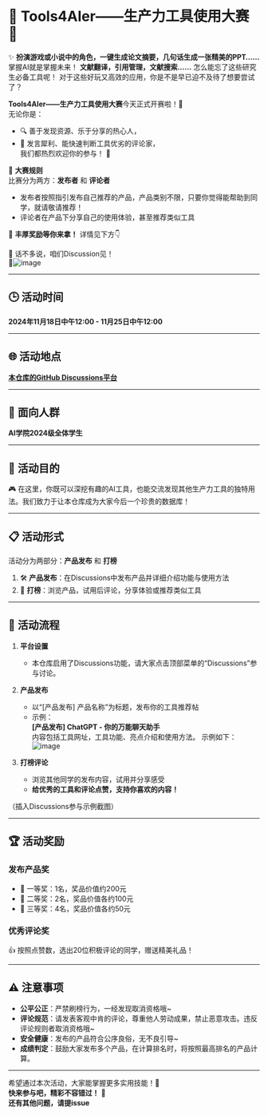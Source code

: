 # 🎉 Tools4AIer——生产力工具使用大赛 🚀

✨ **扮演游戏或小说中的角色，一键生成论文摘要，几句话生成一张精美的PPT……** 掌握AI就是掌握未来！ 
   **文献翻译，引用管理，文献搜索……** 怎么能忘了这些研究生必备工具呢！
对于这些好玩又高效的应用，你是不是早已迫不及待了想要尝试了？

**Tools4AIer——生产力工具使用大赛**今天正式开赛啦！🎊  
无论你是：
- 🔍 善于发现资源、乐于分享的热心人，  
- 💬 发言犀利、能快速判断工具优劣的评论家，  
我们都热烈欢迎你的参与！ 🎉  

🌟 **大赛规则**  
比赛分为两方：**发布者** 和 **评论者**  
- 发布者按照指引发布自己推荐的产品，产品类别不限，只要你觉得能帮助到同学，就请敬请推荐！
- 评论者在产品下分享自己的使用体验，甚至推荐类似工具  

🏅 **丰厚奖励等你来拿！** 详情见下方👇  

🎯 话不多说，咱们Discussion见！  
🎉![image](https://github.com/user-attachments/assets/77b47f56-70ce-4ccb-9adc-34a8b2914ce2)


---

## 🕒 活动时间  

**2024年11月18日中午12:00 - 11月25日中午12:00**  

---

## 🌐 活动地点  

**[本仓库的GitHub Discussions平台](https://github.com/lingyu123-su/Ai-Tools-Using/discussions)**  

---

## 👥 面向人群  

**AI学院2024级全体学生**  

---

## 🎯 活动目的  

🎮 在这里，你既可以深挖有趣的AI工具，也能交流发现其他生产力工具的独特用法。我们致力于让本仓库成为大家今后一个珍贵的数据库！

---

## 📋 活动形式  

活动分为两部分：**产品发布** 和 **打榜**  
1. 🛠️ **产品发布**：在Discussions中发布产品并详细介绍功能与使用方法  
2. 🎤 **打榜**：浏览产品，试用后评论，分享体验或推荐类似工具  

---

## 📌 活动流程  

1. **平台设置**  
   - 本仓库启用了Discussions功能，请大家点击顶部菜单的“Discussions”参与讨论。  
2. **产品发布**  
   - 以“[产品发布] 产品名称”为标题，发布你的工具推荐帖  
   - 示例：  
     **[产品发布] ChatGPT - 你的万能聊天助手**  
     内容包括工具网址，工具功能、亮点介绍和使用方法。
     示例如下：
     ![image](https://github.com/user-attachments/assets/4609a63b-24a9-4e72-abfa-b11a3aa29c3b)

3. **打榜评论**  
   - 浏览其他同学的发布内容，试用并分享感受  
   - **给优秀的工具和评论点赞，支持你喜欢的内容！**  

（插入Discussions参与示例截图）  

---

## 🏆 活动奖励  

### **发布产品奖**  
- 🥇 一等奖：1名，奖品价值约200元  
- 🥈 二等奖：2名，奖品价值各约100元  
- 🥉 三等奖：4名，奖品价值各约50元  

### **优秀评论奖**  
👍 按照点赞数，选出20位积极评论的同学，赠送精美礼品！  

---

## ⚠️ 注意事项  

- **公平公正**：严禁刷榜行为，一经发现取消资格哦~
- **评论规范**：请发表客观中肯的评论，尊重他人劳动成果，禁止恶意攻击。违反评论规则者取消资格哦~
- **安全健康**：发布的产品符合公序良俗，无不良引导~
- **成绩判定**：鼓励大家发布多个产品，在计算排名时，将按照最高排名的产品计算。
---

希望通过本次活动，大家能掌握更多实用技能！🤖  
**快来参与吧，精彩不容错过！** 🎉  
**还有其他问题，请提issue**
